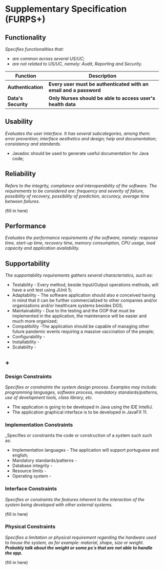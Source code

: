 # Supplementary Specification (FURPS+)

## Functionality

_Specifies functionalities that:_

- _are common across several US/UC;_
- _are not related to US/UC, namely: Audit, Reporting and Security._


| Function   | Description   |
| ---- | ----------- | 
| **Authentication**    | **Every user must be authenticated with an email and a password** | 
| **Data's Security**   | **Only Nurses should be able to access user's health data** | 


## Usability 

_Evaluates the user interface. It has several subcategories,
among them: error prevention; interface aesthetics and design; help and
documentation; consistency and standards._   

* Javadoc should be used to generate useful documentation for Java code;


## Reliability

_Refers to the integrity, compliance and interoperability of the software. The requirements to be considered are: frequency and severity of failure, possibility of recovery, possibility of prediction, accuracy, average time between failures._


(fill in here)

## Performance

_Evaluates the performance requirements of the software, namely: response time, start-up time, recovery time, memory consumption, CPU usage, load capacity and application availability._


## Supportability
_The supportability requirements gathers several characteristics, such as:_

* Testability - Every method, beside Input/Output operations methods,  will have a unit test using JUnit 5;
* Adaptability - The software application should also  e conceived having in mind that it can be further commercialized to other companies and/or organizations and/or healthcare systems besides DGS;
* Maintainability - Due to the testing and the OOP that must be implemented in the application, the maintenance will be easier and much more organized;
* Compatibility -The application should be capable of managing other future pandemic events requiring a massive vaccination of the people;
* Configurability -
* Installability - 
* Scalability - 


## +

### Design Constraints

_Specifies or constraints the system design process. Examples may include: programming languages, software process, mandatory standards/patterns, use of development tools, class library, etc._

* The application is going to be developed in Java using the IDE IntelliJ.
* The application graphical interface is to be developed in JavaFX 11.

### Implementation Constraints

_Specifies or constraints the code or construction of a system such
such as:

* Implementation languages - The application will support portuguese and english;
* Mandatory standards/patterns -
* Database integrity -
* Resource limits -
* Operating system -



### Interface Constraints
_Specifies or constraints the features inherent to the interaction of the
system being developed with other external systems._


(fill in here)

### Physical Constraints

_Specifies a limitation or physical requirement regarding the hardware used to house the system, as for example: material, shape, size or weight._
_**Probably talk about the weight or some pc´s that are not able to handle the app.**_

(fill in here)